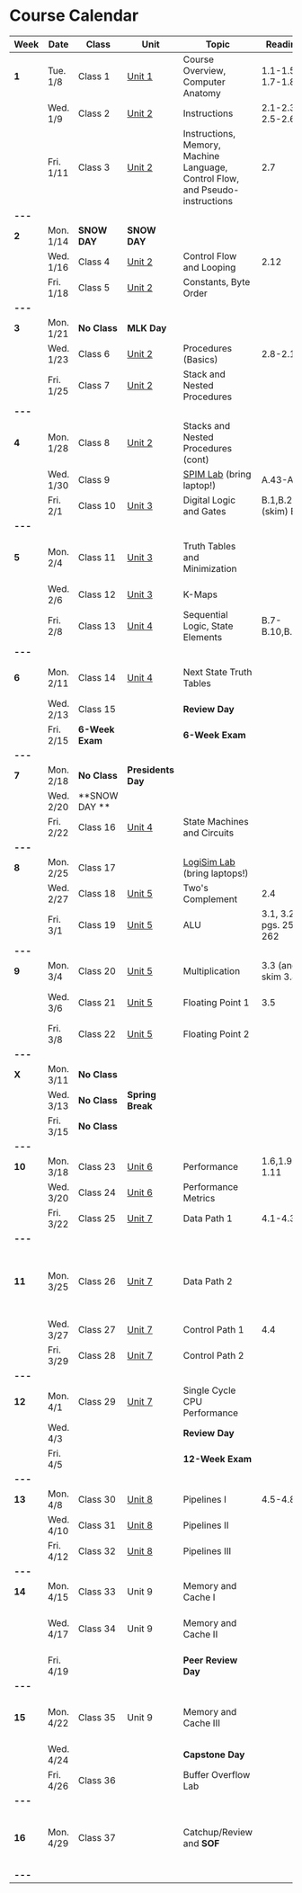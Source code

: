 # Course Calendar

    
| **Week** | **Date**  | **Class**       | **Unit**                   | **Topic**                                                                     | **Readings**            | **Assignment**                                                                                                                                                            |
|----------|-----------|-----------------|----------------------------|-------------------------------------------------------------------------------|-------------------------|---------------------------------------------------------------------------------------------------------------------------------------------------------------------------|
| **1**    | Tue. 1/8  | Class 1         | [Unit 1](units/unit_01.md) | Course Overview, Computer Anatomy                                             | 1.1-1.5, 1.7-1.8        |                                                                                                                                                                           |
|          | Wed. 1/9  | Class 2         | [Unit 2](units/unit_02.md) | Instructions                                                                  | 2.1-2.3 <br> 2.5-2.6    |                                                                                                                                                                           |
|          | Fri. 1/11 | Class 3         | [Unit 2](units/unit_02.md) | Instructions, Memory, Machine Language, Control Flow, and Pseudo-instructions | 2.7                     | [Quiz](https://github.com/adamaviv/ic220-s19-quiz/blob/master/quizzes/03-Add-Sub-Load-Store.txt)                                                                          |
| **---**  |           |                 |                            |                                                                               |                         |                                                                                                                                                                           |
| **2**    | Mon. 1/14 | **SNOW DAY**    | **SNOW DAY**               |                                                                               |                         |                                                                                                                                                                           |
|          | Wed. 1/16 | Class 4         | [Unit 2](units/unit_02.md) | Control Flow and Looping                                                      | 2.12                    | [Quiz](https://github.com/adamaviv/ic220-s19-quiz/blob/master/quizzes/04-indexing-looping.txt)<br>[HW-0](hw/hw00.md) Due                                                  |
|          | Fri. 1/18 | Class 5         | [Unit 2](units/unit_02.md) | Constants, Byte Order                                                         |                         | [HW-1](hw/hw01.pdf) Due                                                                                                                                                   |
| **---**  |           |                 |                            |                                                                               |                         |                                                                                                                                                                           |
| **3**    | Mon. 1/21 | **No Class**    | **MLK Day**                |                                                                               |                         |                                                                                                                                                                           |
|          | Wed. 1/23 | Class 6         | [Unit 2](units/unit_02.md) | Procedures (Basics)                                                           | 2.8-2.10                | [Quiz](https://github.com/adamaviv/ic220-s19-quiz/blob/master/quizzes/06-pseudo-instructions.txtt)                                                                        |
|          | Fri. 1/25 | Class 7         | [Unit 2](units/unit_02.md) | Stack and Nested Procedures                                                   |                         | [HW-2](hw/hw02.pdf) Due                                                                                                                                                   |
| **---**  |           |                 |                            |                                                                               |                         |                                                                                                                                                                           |
| **4**    | Mon. 1/28 | Class 8         | [Unit 2](units/unit_02.md) | Stacks and Nested Procedures (cont)                                           |                         | [Quiz](https://github.com/adamaviv/ic220-s19-quiz/blob/master/quizzes/08-stack-procedure.txt)                                                                             |
|          | Wed. 1/30 | Class 9         |                            | [SPIM Lab](/lab/lab01.md)  (bring laptop!)                                    | A.43-A.45               | [Pre-lab](/lab/lab01.md) Due                                                                                                                                              |
|          | Fri. 2/1  | Class 10        | [Unit 3](units/unit_03.md) | Digital Logic and Gates                                                       | B.1,B.2,B.3, (skim) B.5 |                                                                                                                                                                           |
| **---**  |           |                 |                            |                                                                               |                         |                                                                                                                                                                           |
| **5**    | Mon. 2/4  | Class 11        | [Unit 3](units/unit_03.md) | Truth Tables and Minimization                                                 |                         | [Quiz](https://github.com/adamaviv/ic220-s19-quiz/blob/master/quizzes/11-digital-logic.txt) <br> [Lab-1](/lab/lab01.md) Due <br> [Project 1](/proj/01/proj01.md) Assigned |
|          | Wed. 2/6  | Class 12        | [Unit 3](units/unit_03.md) | K-Maps                                                                        |                         | [HW-3](/hw/hw03.pdf) Due                                                                                                                                                  |
|          | Fri. 2/8  | Class 13        | [Unit 4](units/unit_04.md) | Sequential Logic, State Elements                                              | B.7-B.10,B.12           | [Quiz](https://github.com/adamaviv/ic220-s19-quiz/blob/master/quizzes/13-k-maps.txt)                                                                                      |
| **---**  |           |                 |                            |                                                                               |                         |                                                                                                                                                                           |
| **6**    | Mon. 2/11 | Class 14        | [Unit 4](units/unit_04.md) | Next State Truth Tables                                                       |                         | [Quiz](https://github.com/adamaviv/ic220-s19-quiz/blob/master/quizzes/14-seq-logic.txt) <br> [Project 1](/proj/01/proj01.md) Due                                          |
|          | Wed. 2/13 | Class 15        |                            | **Review Day**                                                                |                         | [HW-4](hw/hw04.pdf) Due                                                                                                                                                   |
|          | Fri. 2/15 | **6-Week Exam** |                            | **6-Week Exam**                                                               |                         |                                                                                                                                                                           |
| **---**  |           |                 |                            |                                                                               |                         |                                                                                                                                                                           |
| **7**    | Mon. 2/18 | **No Class**    | **Presidents Day**         |                                                                               |                         |                                                                                                                                                                           |
|          | Wed. 2/20 | **SNOW DAY **   |                            |                                                                               |                         |                                                                                                                                                                           |
|          | Fri. 2/22 | Class 16        | [Unit 4](units/unit_04.md) | State Machines and Circuits                                                   |                         |                                                                                                                                                                           |
| **---**  |           |                 |                            |                                                                               |                         |                                                                                                                                                                           |
| **8**    | Mon. 2/25 | Class 17        |                            | [LogiSim Lab](/lab/lab02.md) (bring laptops!)                                 |                         | [Pre-Lab for Lab 2](/lab/lab02.md) Due                                                                                                                                    |
|          | Wed. 2/27 | Class 18        | [Unit 5](units/unit_05.md) | Two's Complement                                                              | 2.4                     |                                                                                                                                                                           |
|          | Fri. 3/1  | Class 19        | [Unit 5](units/unit_05.md) | ALU                                                                           | 3.1, 3.2, pgs. 259-262  | Logisim [Lab 02](/lab/lab02.md) Due                                                                                                                                       |
| **---**  |           |                 |                            |                                                                               |                         |                                                                                                                                                                           |
| **9**    | Mon. 3/4  | Class 20        | [Unit 5](units/unit_05.md) | Multiplication                                                                | 3.3 (and skim 3.4)      | [Project 2](/proj/02/proj02.md) Assigned                                                                                                                                  |
|          | Wed. 3/6  | Class 21        | [Unit 5](units/unit_05.md) | Floating Point 1                                                              | 3.5                     | [Paper Description](/proj/03/proj03.md) Due                                                                                                                               |
|          | Fri. 3/8  | Class 22        | [Unit 5](units/unit_05.md) | Floating Point 2                                                              |                         | [HW-5a](/hw/hw05a.pdf) Due                                                                                                                                                |
| **---**  |           |                 |                            |                                                                               |                         |                                                                                                                                                                           |
| **X**    | Mon. 3/11 | **No Class**    |                            |                                                                               |                         |                                                                                                                                                                           |
|          | Wed. 3/13 | **No Class**    | **Spring Break**           |                                                                               |                         |                                                                                                                                                                           |
|          | Fri. 3/15 | **No Class**    |                            |                                                                               |                         |                                                                                                                                                                           |
| **---**  |           |                 |                            |                                                                               |                         |                                                                                                                                                                           |
| **10**   | Mon. 3/18 | Class 23        | [Unit 6](units/unit_06.md) | Performance                                                                   | 1.6,1.9-1.11            | [HW-5b](/hw/hw05b.pdf) Due                                                                                                                                                |
|          | Wed. 3/20 | Class 24        | [Unit 6](units/unit_06.md) | Performance Metrics                                                           |                         |                                                                                                                                                                           |
|          | Fri. 3/22 | Class 25        | [Unit 7](units/unit_07.md) | Data Path 1                                                                   | 4.1-4.3                 |                                                                                                                                                                           |
| **---**  |           |                 |                            |                                                                               |                         |                                                                                                                                                                           |
| **11**   | Mon. 3/25 | Class 26        | [Unit 7](units/unit_07.md) | Data Path 2                                                                   |                         | [Project 2](/proj/02/proj02.md) Due 24 March at 2359 <br> Hardcopy in class                                                                                               |
|          | Wed. 3/27 | Class 27        | [Unit 7](units/unit_07.md) | Control Path 1                                                                | 4.4                     | [HW-6](/hw/hw06.pdf) Due                                                                                                                                                  |
|          | Fri. 3/29 | Class 28        | [Unit 7](units/unit_07.md) | Control Path 2                                                                |                         |                                                                                                                                                                           |
| **---**  |           |                 |                            |                                                                               |                         |                                                                                                                                                                           |
| **12**   | Mon. 4/1  | Class 29        | [Unit 7](units/unit_07.md) | Single Cycle CPU Performance                                                  |                         |                                                                                                                                                                           |
|          | Wed. 4/3  |                 |                            | **Review Day**                                                                |                         | [HW-7](/hw/hw07.pdf) Due                                                                                                                                                  |
|          | Fri. 4/5  |                 |                            | **12-Week Exam**                                                              |                         |                                                                                                                                                                           |
| **---**  |           |                 |                            |                                                                               |                         |                                                                                                                                                                           |
| **13**   | Mon. 4/8  | Class 30        | [Unit 8](units/unit_08.md)                     | Pipelines I                                                                   | 4.5-4.8                 |                                                                                                                                                                           |
|          | Wed. 4/10 | Class 31        | [Unit 8](units/unit_08.md)                     | Pipelines II                                                                  |                         |                                                                                                                                                                           |
|          | Fri. 4/12 | Class 32        | [Unit 8](units/unit_08.md)                     | Pipelines III                                                                  |                         |                                                                                                                                                                           |
| **---**  |           |                 |                            |                                                                               |                         |                                                                                                                                                                           |
| **14**   | Mon. 4/15 | Class 33        | Unit 9                     | Memory and Cache I                                                           |                         | [HW-8](/hw/hw08.pdf) Due                                                                                                                                                                  |
|          | Wed. 4/17 | Class 34        | Unit 9                     | Memory and Cache II                                                          |                         | Project 3 First Draft due to peers                                                                                                                                        |
|          | Fri. 4/19 |                 |                            | **Peer Review Day**                                                           |                         |                                                                                                                                                                           |
| **---**  |           |                 |                            |                                                                               |                         |                                                                                                                                                                           |
| **15**   | Mon. 4/22 | Class 35        | Unit 9                     | Memory and Cache III                                                          |                         | Project 3 First Draft due to peers                                                                                                                                        |
|          | Wed. 4/24 |                 |                            | **Capstone Day**                                 |                            |                         | [Ethics Reading](/rsc/ethics.md) |
|          | Fri. 4/26 | Class 36        |                            | Buffer Overflow Lab                                                           |                         | HW-9 Due                                                                                                                                                                  |
| **---**  |           |                 |                            |                                                                               |                         |                                                                                                                                                                           |
| **16**   | Mon. 4/29 | Class 37        |                            | Catchup/Review and **SOF**                                                     |                         | Course Paper Due <br> Buffer Overflow Lab Due                                                                                                                             |
| **---**  |           |                 |                            |                                                                               |                         |                                                                                                                                                                           |



